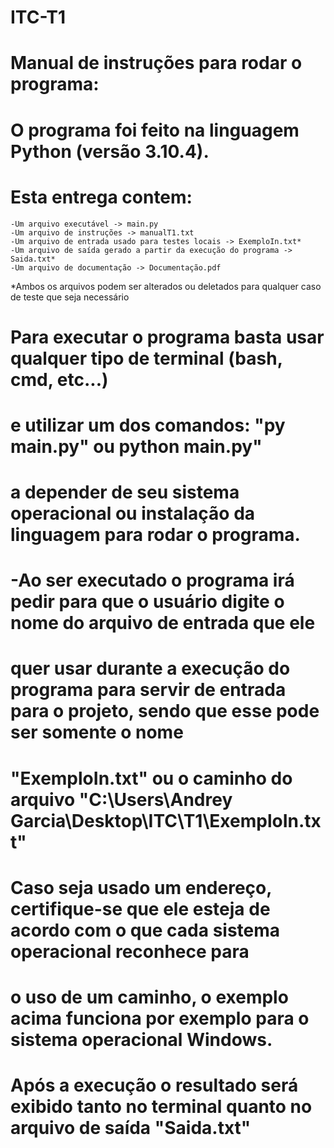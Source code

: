 # ITC-T1

# Manual de instruções para rodar o programa:

# O programa foi feito na linguagem Python (versão 3.10.4).
 
# Esta entrega contem:
	-Um arquivo executável -> main.py
	-Um arquivo de instruções -> manualT1.txt
	-Um arquivo de entrada usado para testes locais -> ExemploIn.txt*
	-Um arquivo de saída gerado a partir da execução do programa -> Saida.txt*
	-Um arquivo de documentação -> Documentação.pdf


*Ambos os arquivos podem ser alterados ou deletados para qualquer caso de teste que seja necessário

# Para executar o programa basta usar qualquer tipo de terminal (bash, cmd, etc...)
# e utilizar um dos comandos: "py main.py" ou python main.py"
# a depender de seu sistema operacional ou instalação da linguagem para rodar o programa.

# -Ao ser executado o programa irá pedir para que o usuário digite o nome do arquivo de entrada que ele
# quer usar durante a execução do programa para servir de entrada para o projeto, sendo que esse pode ser somente o nome
# "ExemploIn.txt" ou o caminho do arquivo "C:\\Users\\Andrey Garcia\\Desktop\\ITC\\T1\\ExemploIn.txt"
# Caso seja usado um endereço, certifique-se que ele esteja de acordo com o que cada sistema operacional reconhece para
# o uso de um caminho, o exemplo acima funciona por exemplo para o sistema operacional Windows.

# Após a execução o resultado será exibido tanto no terminal quanto no arquivo de saída "Saida.txt"